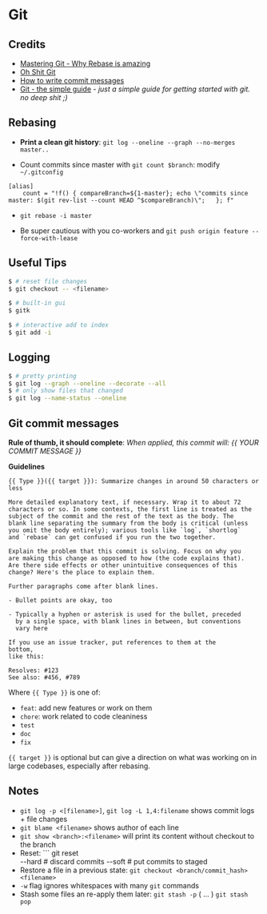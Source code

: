 # Git

## Credits

- [Mastering Git - Why Rebase is amazing](https://hackernoon.com/mastering-git-why-rebase-is-amazing-a954485b128a#.fbebliyzj)
- [Oh Shit Git](http://ohshitgit.com/)
- [How to write commit messages](https://chris.beams.io/posts/git-commit/)
- [Git - the simple guide](http://rogerdudler.github.io/git-guide/) -
  _just a simple guide for getting started with git. no deep shit ;)_

## Rebasing

- **Print a clean git history**: `git log --oneline --graph --no-merges master..`

- Count commits since master with `git count $branch`: modify `~/.gitconfig`

```
[alias]
    count = "!f() { compareBranch=${1-master}; echo \"commits since master: $(git rev-list --count HEAD ^$compareBranch)\";   }; f"
```

- `git rebase -i master`

- Be super cautious with you co-workers and `git push origin feature --force-with-lease`


## Useful Tips

```Bash
$ # reset file changes
$ git checkout -- <filename>

$ # built-in gui
$ gitk

$ # interactive add to index
$ git add -i
```

## Logging

```Bash
$ # pretty printing
$ git log --graph --oneline --decorate --all
$ # only show files that changed
$ git log --name-status --oneline
```


## Git commit messages

**Rule of thumb, it should complete**: *When applied, this commit will: {{ YOUR COMMIT MESSAGE }}*

**Guidelines**

```
{{ Type }}({{ target }}): Summarize changes in around 50 characters or less

More detailed explanatory text, if necessary. Wrap it to about 72
characters or so. In some contexts, the first line is treated as the
subject of the commit and the rest of the text as the body. The
blank line separating the summary from the body is critical (unless
you omit the body entirely); various tools like `log`, `shortlog`
and `rebase` can get confused if you run the two together.

Explain the problem that this commit is solving. Focus on why you
are making this change as opposed to how (the code explains that).
Are there side effects or other unintuitive consequences of this
change? Here's the place to explain them.

Further paragraphs come after blank lines.

- Bullet points are okay, too

- Typically a hyphen or asterisk is used for the bullet, preceded
  by a single space, with blank lines in between, but conventions
  vary here

If you use an issue tracker, put references to them at the
bottom,
like this:

Resolves: #123
See also: #456, #789
```

Where `{{ Type }}` is one of:

- `feat`: add new features or work on them
- `chore`: work related to code cleaniness
- `test`
- `doc`
- `fix`

`{{ target }}` is optional but can give a direction on what was working
on in large codebases, especially after rebasing.

## Notes

- `git log -p <[filename>]`, `git log -L 1,4:filename` shows commit logs + file changes
- `git blame <filename>` shows author of each line
- `git show <branch>:<filename>` will print its content without checkout to the branch
- Reset: ```
git reset \
  --hard  # discard commits
  --soft  # put commits to staged
  <some-commit-hash>
- Restore a file in a previous state: `git checkout <branch/commit_hash> <filename>`
- `-w` flag ignores whitespaces with many `git` commands
- Stash some files an re-apply them later: `git stash -p` ( ... ) `git stash pop`
```
